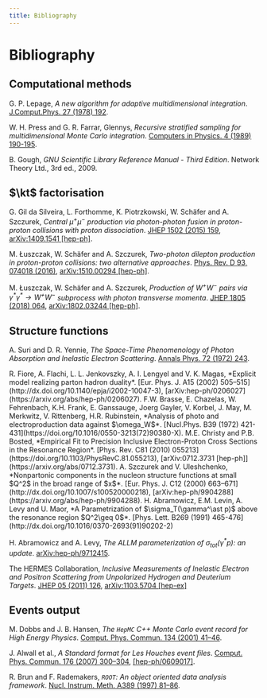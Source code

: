 ```yaml
---
title: Bibliography
---
```


# Bibliography

## Computational methods
G. P. Lepage, *A new algorithm for adaptive multidimensional integration*. [J.Comput.Phys. 27 (1978) 192](http://dx.doi.org/10.1016/0021-9991(78)90004-9).

W. H. Press and G. R. Farrar, Glennys, *Recursive stratified sampling for multidimensional Monte Carlo integration*. [Computers in Physics. 4 (1989) 190-195](http://dx.doi.org/10.1063/1.4822899).

B. Gough, *GNU Scientific Library Reference Manual - Third Edition*. Network Theory Ltd., 3rd ed., 2009.

## $\kt$ factorisation
G. Gil da Silveira, L. Forthomme, K. Piotrzkowski, W. Schäfer and A. Szczurek, *Central $\mu^+\mu^-$ production via photon-photon fusion in proton-proton collisions with proton dissociation*. [JHEP 1502 (2015) 159](http://dx.doi.org/10.1007/JHEP02(2015)159), [arXiv:1409.1541 [hep-ph]](https://arxiv.org/abs/1409.1541).

M. Łuszczak, W. Schäfer and A. Szczurek, *Two-photon dilepton production in proton-proton collisions: two alternative approaches*. [Phys. Rev. D 93, 074018 (2016)](https://doi.org/10.1103/PhysRevD.93.074018), [arXiv:1510.00294 [hep-ph]](https://arxiv.org/abs/1510.00294).

M. Łuszczak, W. Schäfer and A. Szczurek, *Production of $W^+W^−$ pairs via $\gamma^\ast\gamma^\ast\to W^+W^-$ subprocess with photon transverse momenta*. [JHEP 1805 (2018) 064](https://doi.org/10.1007/JHEP05(2018)064), [arXiv:1802.03244 [hep-ph]](https://arxiv.org/abs/1802.03244).

## Structure functions
A. Suri and D. R. Yennie, *The Space-Time Phenomenology of Photon Absorption and Inelastic Electron Scattering*. [Annals Phys. 72 (1972) 243](http://dx.doi.org/10.1016/0003-4916(72)90242-4).

<a name="sf:fiore"/>
R. Fiore, A. Flachi, L. L. Jenkovszky, A. I. Lengyel and V. K. Magas, *Explicit model realizing parton hadron duality*. [Eur. Phys. J. A15 (2002) 505–515](http://dx.doi.org/10.1140/epja/i2002-10047-3), [arXiv:hep-ph/0206027](https://arxiv.org/abs/hep-ph/0206027).

<a name="sf:brasse"/>
F.W. Brasse, E. Chazelas, W. Fehrenbach, K.H. Frank, E. Ganssauge, Joerg Gayler, V. Korbel, J. May, M. Merkwitz, V. Rittenberg, H.R. Rubinstein, *Analysis of photo and electroproduction data against $\omega_W$*. [Nucl.Phys. B39 (1972) 421-431](https://doi.org/10.1016/0550-3213(72)90380-X).

<a name="sf:cb"/>
M.E. Christy and P.B. Bosted, *Empirical Fit to Precision Inclusive Electron-Proton Cross Sections in the Resonance Region*. [Phys. Rev. C81 (2010) 055213](https://doi.org/10.1103/PhysRevC.81.055213), [arXiv:0712.3731 [hep-ph]](https://arxiv.org/abs/0712.3731).

<a name="sf:su"/>
A. Szczurek and V. Uleshchenko, *Nonpartonic components in the nucleon structure functions at small $Q^2$ in the broad range of $x$*. [Eur. Phys. J. C12 (2000) 663–671](http://dx.doi.org/10.1007/s100520000218), [arXiv:hep-ph/9904288](https://arxiv.org/abs/hep-ph/9904288).

<a name="sf:allm"/>
H. Abramowicz, E.M. Levin, A. Levy and U. Maor, *A Parametrization of $\sigma_T(\gamma^\ast p)$ above the resonance region $Q^2\geq 0$*. [Phys. Lett. B269 (1991) 465-476](http://dx.doi.org/10.1016/0370-2693(91)90202-2)

H. Abramowicz and A. Levy, *The ALLM parameterization of $\sigma_{\mathrm{tot}}(\gamma^\ast p)$: an update*. [arXiv:hep-ph/9712415](https://arxiv.org/abs/hep-ph/9712415).

The HERMES Collaboration, *Inclusive Measurements of Inelastic Electron and Positron Scattering from Unpolarized Hydrogen and Deuterium Targets*. [JHEP 05 (2011) 126](https://doi.org/10.1007/JHEP05(2011)126), [arXiv:1103.5704 [hep-ex]](http://arxiv.org/abs/1103.5704)

## Events output
M. Dobbs and J. B. Hansen, *The `HepMC` C++ Monte Carlo event record for High Energy Physics*. [Comput. Phys. Commun. 134 (2001) 41–46](http://dx.doi.org/10.1016/S0010-4655(00)00189-2).

J. Alwall et al., *A Standard format for Les Houches event files*. [Comput. Phys. Commun. 176 (2007) 300–304](http://dx.doi.org/10.1016/j.cpc.2006.11.010), [[hep-ph/0609017]](https://arxiv.org/abs/hep-ph/0609017).

R. Brun and F. Rademakers, *`ROOT`: An object oriented data analysis framework*. [Nucl. Instrum. Meth. A389 (1997) 81–86](http://dx.doi.org/10.1016/S0168-9002(97)00048-X).

<br/>&nbsp;
<br/>&nbsp;
<br/>&nbsp;
<br/>&nbsp;
<br/>&nbsp;
<br/>&nbsp;
